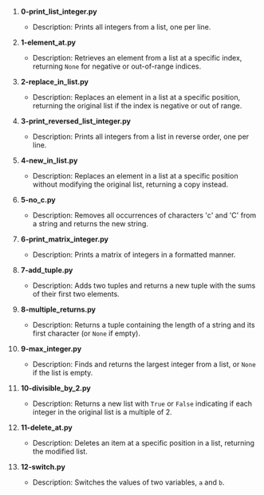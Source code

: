 
1. **0-print_list_integer.py**
   - Description: Prints all integers from a list, one per line.

2. **1-element_at.py**
   - Description: Retrieves an element from a list at a specific index, returning `None` for negative or out-of-range indices.

3. **2-replace_in_list.py**
   - Description: Replaces an element in a list at a specific position, returning the original list if the index is negative or out of range.

4. **3-print_reversed_list_integer.py**
   - Description: Prints all integers from a list in reverse order, one per line.

5. **4-new_in_list.py**
   - Description: Replaces an element in a list at a specific position without modifying the original list, returning a copy instead.

6. **5-no_c.py**
   - Description: Removes all occurrences of characters 'c' and 'C' from a string and returns the new string.

7. **6-print_matrix_integer.py**
   - Description: Prints a matrix of integers in a formatted manner.

8. **7-add_tuple.py**
   - Description: Adds two tuples and returns a new tuple with the sums of their first two elements.

9. **8-multiple_returns.py**
   - Description: Returns a tuple containing the length of a string and its first character (or `None` if empty).

10. **9-max_integer.py**
    - Description: Finds and returns the largest integer from a list, or `None` if the list is empty.

11. **10-divisible_by_2.py**
    - Description: Returns a new list with `True` or `False` indicating if each integer in the original list is a multiple of 2.

12. **11-delete_at.py**
    - Description: Deletes an item at a specific position in a list, returning the modified list.

13. **12-switch.py**
    - Description: Switches the values of two variables, `a` and `b`.

